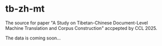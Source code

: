 # tb-zh-mt
The source for paper "A Study on Tibetan-Chinese Document-Level Machine Translation and Corpus Construction" accpepted by CCL 2025.

The data is coming soon...
